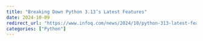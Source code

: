 ```yaml
---
title: "Breaking Down Python 3.13’s Latest Features"
date: 2024-10-09
redirect_url: "https://www.infoq.com/news/2024/10/python-313-latest-features/"
categories: ["Python"]
---
```

